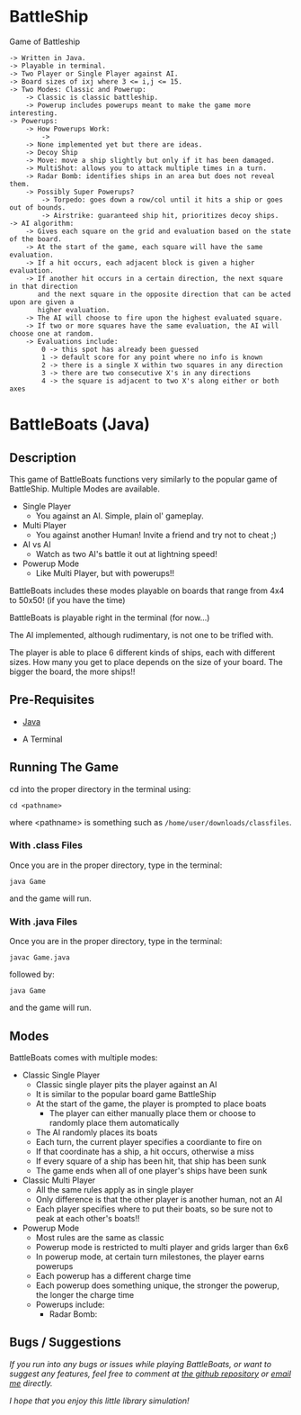 # BattleShip
Game of Battleship

    -> Written in Java.
    -> Playable in terminal.
    -> Two Player or Single Player against AI.
    -> Board sizes of ixj where 3 <= i,j <= 15.
    -> Two Modes: Classic and Powerup:
        -> Classic is classic battleship.
        -> Powerup includes powerups meant to make the game more interesting.
    -> Powerups:
        -> How Powerups Work: 
            -> 
        -> None implemented yet but there are ideas.
        -> Decoy Ship
        -> Move: move a ship slightly but only if it has been damaged.
        -> MultiShot: allows you to attack multiple times in a turn.
        -> Radar Bomb: identifies ships in an area but does not reveal them.
        -> Possibly Super Powerups?
            -> Torpedo: goes down a row/col until it hits a ship or goes out of bounds.
            -> Airstrike: guaranteed ship hit, prioritizes decoy ships.
    -> AI algorithm:
        -> Gives each square on the grid and evaluation based on the state of the board.
        -> At the start of the game, each square will have the same evaluation.
        -> If a hit occurs, each adjacent block is given a higher evaluation.
        -> If another hit occurs in a certain direction, the next square in that direction
           and the next square in the opposite direction that can be acted upon are given a 
           higher evaluation.
        -> The AI will choose to fire upon the highest evaluated square.
        -> If two or more squares have the same evaluation, the AI will choose one at random.
        -> Evaluations include:
            0 -> this spot has already been guessed
            1 -> default score for any point where no info is known
            2 -> there is a single X within two squares in any direction
            3 -> there are two consecutive X's in any directions
            4 -> the square is adjacent to two X's along either or both axes

# BattleBoats (Java)

## Description

This game of BattleBoats functions very similarly to the popular game of BattleShip. 
Multiple Modes are available.

- Single Player
    - You against an AI. Simple, plain ol' gameplay. 
- Multi Player
    - You against another Human! Invite a friend and try not to cheat ;)
- AI vs AI
    - Watch as two AI's battle it out at lightning speed!
- Powerup Mode
    - Like Multi Player, but with powerups!!

BattleBoats includes these modes playable on boards that range from 4x4 to 50x50! (if you have the time)

BattleBoats is playable right in the terminal (for now...)

The AI implemented, although rudimentary, is not one to be trifled with.

The player is able to place 6 different kinds of ships, each with different sizes. How many you get
to place depends on the size of your board. The bigger the board, the more ships!!

## Pre-Requisites

- [Java](https://www.java.com/en/)

- A Terminal

## Running The Game

cd into the proper directory in the terminal using: 

```
cd <pathname>
```

where \<pathname\> is something such as `/home/user/downloads/classfiles`.

### With .class Files

Once you are in the proper directory, type in the terminal:

```
java Game
```

and the game will run.

### With .java Files

Once you are in the proper directory, type in the terminal:

```
javac Game.java
```

followed by:

```
java Game
```

and the game will run.

## Modes

BattleBoats comes with multiple modes:

- Classic Single Player
    - Classic single player pits the player against an AI
    - It is similar to the popular board game BattleShip
    - At the start of the game, the player is prompted to place boats
        - The player can either manually place them or choose to randomly place them automatically
    - The AI randomly places its boats
    - Each turn, the current player specifies a coordiante to fire on
    - If that coordinate has a ship, a hit occurs, otherwise a miss
    - If every square of a ship has been hit, that ship has been sunk
    - The game ends when all of one player's ships have been sunk
- Classic Multi Player
    - All the same rules apply as in single player
    - Only difference is that the other player is another human, not an AI
    - Each player specifies where to put their boats, so be sure not to peak at each other's boats!!
- Powerup Mode
    - Most rules are the same as classic
    - Powerup mode is restricted to multi player and grids larger than 6x6
    - In powerup mode, at certain turn milestones, the player earns powerups
    - Each powerup has a different charge time
    - Each powerup does something unique, the stronger the powerup, the longer the charge time
    - Powerups include:
        - Radar Bomb: 

## Bugs / Suggestions

*If you run into any bugs or issues while playing BattleBoats, or want to suggest any features, feel free to comment at [the github repository](https://github.com/Syvven/BattleShip)
or [email me](hend0800@umn.edu) directly.* 

*I hope that you enjoy this little library simulation!*
